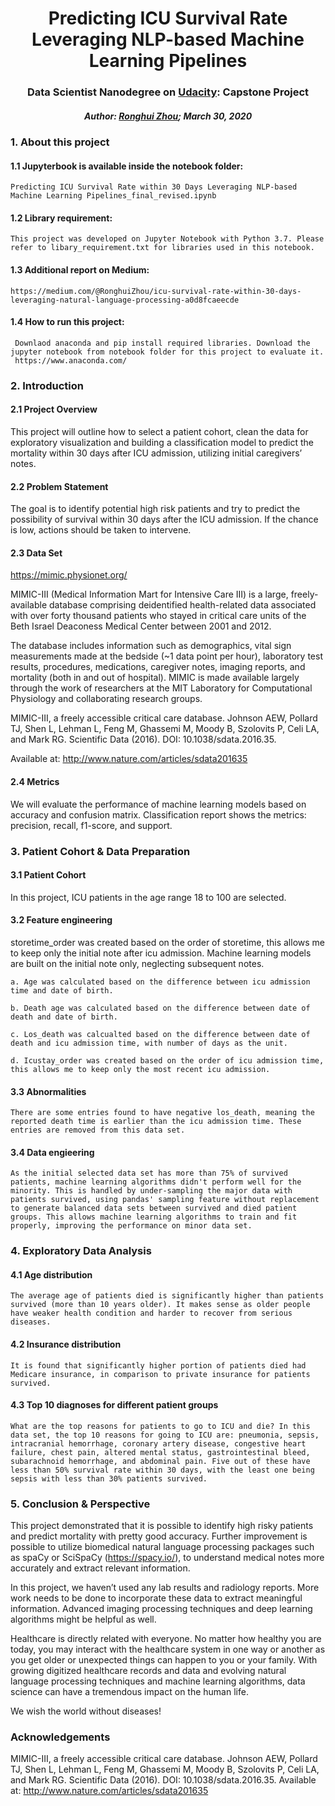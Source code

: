 # <div align="center"> Predicting ICU Survival Rate Leveraging NLP-based Machine Learning Pipelines</div>
 ### <div align="center"> Data Scientist Nanodegree on [Udacity](https://www.udacity.com/course/data-scientist-nanodegree--nd025): Capstone Project</div>
 ##### <div align="center"> Author: [Ronghui Zhou](https://www.linkedin.com/in/ronghuizhou/); March 30, 2020</div>

### 1. About this project
#### 1.1 Jupyterbook is available inside the notebook folder:

    Predicting ICU Survival Rate within 30 Days Leveraging NLP-based Machine Learning Pipelines_final_revised.ipynb

#### 1.2 Library requirement:

    This project was developed on Jupyter Notebook with Python 3.7. Please refer to libary_requirement.txt for libraries used in this notebook.

#### 1.3 Additional report on Medium: 
    https://medium.com/@RonghuiZhou/icu-survival-rate-within-30-days-leveraging-natural-language-processing-a0d8fcaeecde

#### 1.4 How to run this project:
     Downlaod anaconda and pip install required libraries. Download the jupyter notebook from notebook folder for this project to evaluate it.
     https://www.anaconda.com/

### 2. Introduction  
#### 2.1 Project Overview 
This project will outline how to select a patient cohort, clean the data for exploratory visualization and building a classification model to predict the mortality within 30 days after ICU admission, utilizing initial caregivers’ notes.

#### 2.2 Problem Statement 
The goal is to identify potential high risk patients and try to predict the possibility of survival within 30 days after the ICU admission. If the chance is low, actions should be taken to intervene.

#### 2.3 Data Set 
https://mimic.physionet.org/ 

MIMIC-III (Medical Information Mart for Intensive Care III) is a large, freely-available database comprising deidentified health-related data associated with over forty thousand patients who stayed in critical care units of the Beth Israel Deaconess Medical Center between 2001 and 2012. 

The database includes information such as demographics, vital sign measurements made at the bedside (~1 data point per hour), laboratory test results, procedures, medications, caregiver notes, imaging reports, and mortality (both in and out of hospital).
MIMIC is made available largely through the work of researchers at the MIT Laboratory for Computational Physiology and collaborating research groups. 

MIMIC-III, a freely accessible critical care database. Johnson AEW, Pollard TJ, Shen L, Lehman L, Feng M, Ghassemi M, Moody B, Szolovits P, Celi LA, and Mark RG. Scientific Data (2016). DOI: 10.1038/sdata.2016.35.

Available at: http://www.nature.com/articles/sdata201635

#### 2.4 Metrics  
We will evaluate the performance of machine learning models based on accuracy and confusion matrix.
Classification report shows the metrics: precision, recall, f1-score, and support.

### 3. Patient Cohort & Data Preparation
#### 3.1 Patient Cohort

In this project, ICU patients in the age range 18 to 100 are selected.

#### 3.2 Feature engineering

storetime_order was created based on the order of storetime, this allows me to keep only the initial note after icu admission. Machine learning models are built on the initial note only, neglecting subsequent notes.

    a. Age was calculated based on the difference between icu admission time and date of birth. 

    b. Death age was calculated based on the difference between date of death and date of birth. 

    c. Los_death was calcualted based on the difference between date of death and icu admission time, with number of days as the unit. 

    d. Icustay_order was created based on the order of icu admission time, this allows me to keep only the most recent icu admission. 

#### 3.3 Abnormalities 
    There are some entries found to have negative los_death, meaning the reported death time is earlier than the icu admission time. These entries are removed from this data set.
    
    
#### 3.4 Data engieering

    As the initial selected data set has more than 75% of survived patients, machine learning algorithms didn't perform well for the minority. This is handled by under-sampling the major data with patients survived, using pandas' sampling feature without replacement to generate balanced data sets between survived and died patient groups. This allows machine learning algorithms to train and fit properly, improving the performance on minor data set.

### 4. Exploratory Data Analysis
#### 4.1 Age distribution
    The average age of patients died is significantly higher than patients survived (more than 10 years older). It makes sense as older people have weaker health condition and harder to recover from serious diseases.

#### 4.2 Insurance distribution
    It is found that significantly higher portion of patients died had Medicare insurance, in comparison to private insurance for patients survived. 

#### 4.3 Top 10 diagnoses for different patient groups
    What are the top reasons for patients to go to ICU and die? In this data set, the top 10 reasons for going to ICU are: pneumonia, sepsis, intracranial hemorrhage, coronary artery disease, congestive heart failure, chest pain, altered mental status, gastrointestinal bleed, subarachnoid hemorrhage, and abdominal pain. Five out of these have less than 50% survival rate within 30 days, with the least one being sepsis with less than 30% patients survived. 

### 5. Conclusion & Perspective
This project demonstrated that it is possible to identify high risky patients and predict mortality with pretty good accuracy. Further improvement is possible to utilize biomedical natural language processing packages such as spaCy or SciSpaCy (https://spacy.io/), to understand medical notes more accurately and extract relevant information.

In this project, we haven’t used any lab results and radiology reports. More work needs to be done to incorporate these data to extract meaningful information. Advanced imaging processing techniques and deep learning algorithms might be helpful as well.

Healthcare is directly related with everyone. No matter how healthy you are today, you may interact with the healthcare system in one way or another as you get older or unexpected things can happen to you or your family. With growing digitized healthcare records and data and evolving natural language processing techniques and machine learning algorithms, data science can have a tremendous impact on the human life.

We wish the world without diseases!

### Acknowledgements
MIMIC-III, a freely accessible critical care database. Johnson AEW, Pollard TJ, Shen L, Lehman L, Feng M, Ghassemi M, Moody B, Szolovits P, Celi LA, and Mark RG. Scientific Data (2016). DOI: 10.1038/sdata.2016.35. Available at: http://www.nature.com/articles/sdata201635

